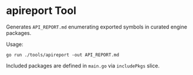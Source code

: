 # apireport Tool

Generates `API_REPORT.md` enumerating exported symbols in curated engine packages.

Usage:

```
go run ./tools/apireport -out API_REPORT.md
```

Included packages are defined in `main.go` via `includePkgs` slice.
